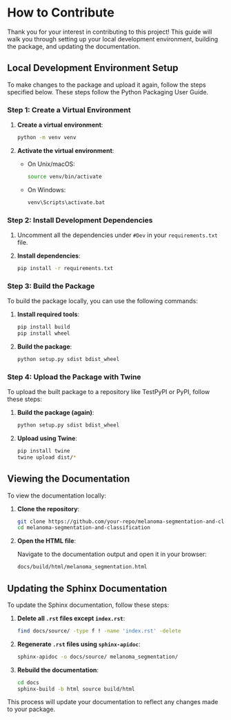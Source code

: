 # How to Contribute

Thank you for your interest in contributing to this project! This guide will walk you through setting up your local development environment, building the package, and updating the documentation.

## Local Development Environment Setup

To make changes to the package and upload it again, follow the steps specified below. These steps follow the Python Packaging User Guide.

### Step 1: Create a Virtual Environment

1. **Create a virtual environment**:

    ```bash
    python -m venv venv
    ```

2. **Activate the virtual environment**:

    - On Unix/macOS:

        ```bash
        source venv/bin/activate
        ```

    - On Windows:

        ```bash
        venv\Scripts\activate.bat
        ```

### Step 2: Install Development Dependencies

1. Uncomment all the dependencies under `#Dev` in your `requirements.txt` file.

2. **Install dependencies**:

    ```bash
    pip install -r requirements.txt
    ```

### Step 3: Build the Package

To build the package locally, you can use the following commands:

1. **Install required tools**:

    ```bash
    pip install build
    pip install wheel
    ```

2. **Build the package**:

    ```bash
    python setup.py sdist bdist_wheel
    ```

### Step 4: Upload the Package with Twine

To upload the built package to a repository like TestPyPI or PyPI, follow these steps:

1. **Build the package (again)**:

    ```bash
    python setup.py sdist bdist_wheel
    ```

2. **Upload using Twine**:

    ```bash
    pip install twine
    twine upload dist/*
    ```

## Viewing the Documentation

To view the documentation locally:

1. **Clone the repository**:

    ```bash
    git clone https://github.com/your-repo/melanoma-segmentation-and-classification.git
    cd melanoma-segmentation-and-classification
    ```

2. **Open the HTML file**:

    Navigate to the documentation output and open it in your browser:

    ```bash
    docs/build/html/melanoma_segmentation.html
    ```

## Updating the Sphinx Documentation

To update the Sphinx documentation, follow these steps:

1. **Delete all `.rst` files except `index.rst`**:

    ```bash
    find docs/source/ -type f ! -name 'index.rst' -delete
    ```

2. **Regenerate `.rst` files using `sphinx-apidoc`**:

    ```bash
    sphinx-apidoc -o docs/source/ melanoma_segmentation/
    ```

3. **Rebuild the documentation**:

    ```bash
    cd docs
    sphinx-build -b html source build/html
    ```

This process will update your documentation to reflect any changes made to your package.
